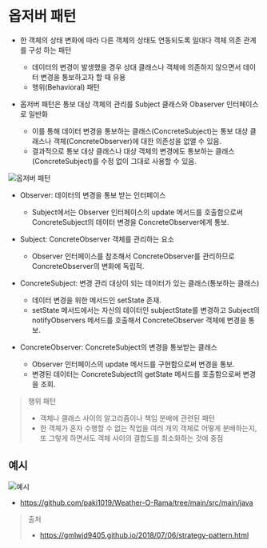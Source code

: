 # 옵저버 패턴

- 한 객체의 상태 변화에 따라 다른 객체의 상태도 연동되도록 일대다 객체 의존 관계를 구성 하는 패턴

  - 데이터의 변경이 발생했을 경우 상대 클래스나 객체에 의존하지 않으면서 데이터 변경을 통보하고자 할 때 유용
  - 행위(Behavioral) 패턴

- 옵저버 패턴은 통보 대상 객체의 관리를 Subject 클래스와 Obaserver 인터페이스로 일반화
  - 이를 통해 데이터 변경을 통보하는 클래스(ConcreteSubject)는 통보 대상 클래스나 객체(ConcreteObserver)에 대한 의존성을 없앨 수 있음.
  - 결과적으로 통보 대상 클래스나 대상 객체의 변경에도 통보하는 클래스(ConcreteSubject)를 수정 없이 그대로 사용할 수 있음.

![옵저버 패턴](https://gmlwjd9405.github.io/images/design-pattern-observer/observer-pattern.png)

- Observer: 데이터의 변경을 통보 받는 인터페이스

  - Subject에서는 Observer 인터페이스의 update 메서드를 호출함으로써 ConcreteSubject의 데이터 변경을 ConcreteObserver에게 통보.

- Subject: ConcreteObserver 객체를 관리하는 요소

  - Observer 인터페이스를 참조해서 ConcreteObserver를 관리하므로 ConcreteObserver의 변화에 독립적.

- ConcreteSubject: 변경 관리 대상이 되는 데이터가 있는 클래스(통보하는 클래스)

  - 데이터 변경을 위한 메서드인 setState 존재.
  - setState 메서드에서는 자신의 데이터인 subjectState를 변경하고 Subject의 notifyObservers 메서드를 호출해서 ConcreteObserver 객체에 변경을 통보.

- ConcreteObserver: ConcreteSubject의 변경을 통보받는 클래스
  - Observer 인터페이스의 update 메서드를 구현함으로써 변경을 통보.
  - 변경된 데이터는 ConcreteSubject의 getState 메서드를 호출함으로써 변경을 조회.

> 행위 패턴
>
> - 객체나 클래스 사이의 알고리즘이나 책임 분배에 관련된 패턴
> - 한 객체가 혼자 수행할 수 없는 작업을 여러 개의 객체로 어떻게 분배하는지, 또 그렇게 하면서도 객체 사이의 결합도를 최소화하는 것에 중점

## 예시

![예시](https://snowdeer.github.io/assets/design-pattern-headfirst/observer_pattern.png)

- https://github.com/paki1019/Weather-O-Rama/tree/main/src/main/java

> 출처
>
> - https://gmlwjd9405.github.io/2018/07/06/strategy-pattern.html
